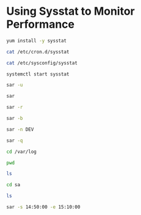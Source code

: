 # Using Sysstat to Monitor Performance

```sh
yum install -y sysstat

cat /etc/cron.d/sysstat

cat /etc/sysconfig/sysstat

systemctl start sysstat

sar -u

sar

sar -r

sar -b

sar -n DEV

sar -q

cd /var/log

pwd

ls

cd sa

ls

sar -s 14:50:00 -e 15:10:00
```
